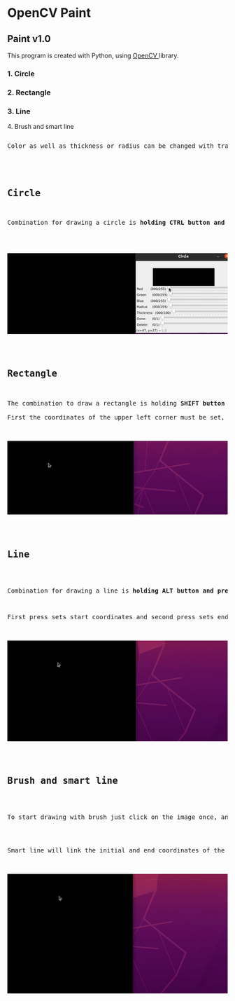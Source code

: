 
<h1> OpenCV Paint </h1>

<h2> Paint v1.0 </h2>

<p>This program is created with Python, using <a href=’https://opencv.org/’> OpenCV </a> library. </p>


<h3> 1. Circle </h3>
<h3> 2. Rectangle </h3>
<h3> 3. Line </h3>
</h3> 4. Brush and smart line </h3>



<pre>
<p>Color as well as thickness or radius can be changed with trackbars on window that will appear after pressing combination for the desired object. <p>
</pre>



<pre>
<h2><b>Circle</b></h2>
<p>Combination for drawing a circle is <b>holding CTRL button and pressing middle button</b> here we want it to be the center of the circle. </p>


<img src='./gifs/circle1.gif' alt='Circle'>


</pre>

<pre>
<h2><b>Rectangle</b></h2>
<p>The combination to draw a rectangle is holding<b> SHIFT button and pressing middle button.</b>

First the coordinates of the upper left corner must be set, and then the bottom right corner.
</p>

<img src='./gifs/rectangle1.gif' alt='Circle'>

</pre>

<pre>

<h2><b>Line</b></h2>

<p>Combination for drawing a line is <b>holding ALT button and pressing middle button. </b> </p>
<p>First press sets start coordinates and second press sets end coordinates of the line, after which new window will be created where we can change color, thickness or delete line. </p>

<img src='./gifs/line.gif' alt='Circle'>

</pre>


<pre>

<h2><b>Brush and smart line</b> </h2>

<p>To start drawing with brush just click on the image once, and start using it.</p>

<p>Smart line will link the initial and end coordinates of the line created with brush.</p>

<img src='./gifs/smart_line and brush.gif' alt='Circle'>

</pre>

